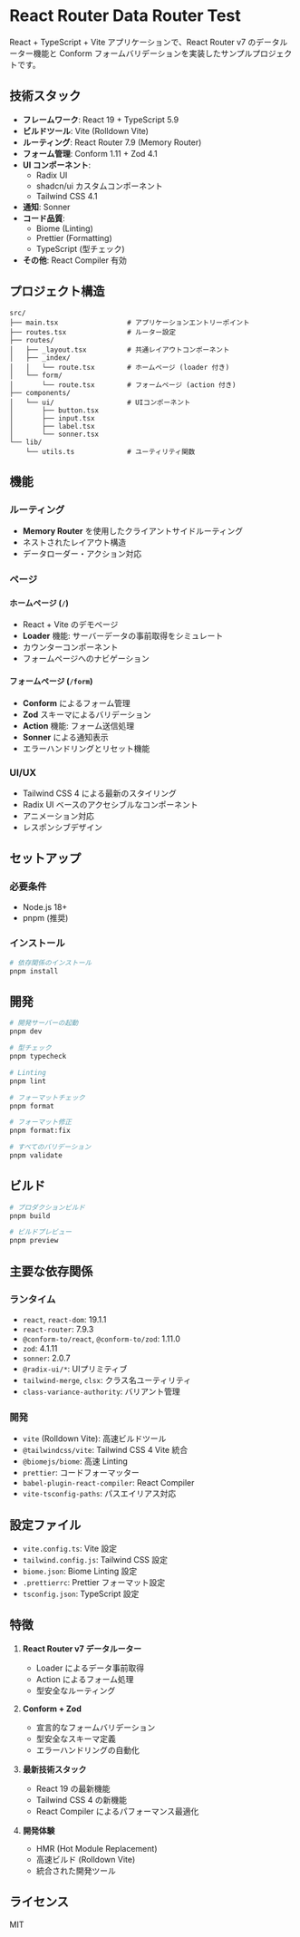 # React Router Data Router Test

React + TypeScript + Vite アプリケーションで、React Router v7 のデータルーター機能と Conform フォームバリデーションを実装したサンプルプロジェクトです。

## 技術スタック

- **フレームワーク**: React 19 + TypeScript 5.9
- **ビルドツール**: Vite (Rolldown Vite)
- **ルーティング**: React Router 7.9 (Memory Router)
- **フォーム管理**: Conform 1.11 + Zod 4.1
- **UI コンポーネント**:
  - Radix UI
  - shadcn/ui カスタムコンポーネント
  - Tailwind CSS 4.1
- **通知**: Sonner
- **コード品質**:
  - Biome (Linting)
  - Prettier (Formatting)
  - TypeScript (型チェック)
- **その他**: React Compiler 有効

## プロジェクト構造

```
src/
├── main.tsx                 # アプリケーションエントリーポイント
├── routes.tsx               # ルーター設定
├── routes/
│   ├── _layout.tsx          # 共通レイアウトコンポーネント
│   ├── _index/
│   │   └── route.tsx        # ホームページ (loader 付き)
│   └── form/
│       └── route.tsx        # フォームページ (action 付き)
├── components/
│   └── ui/                  # UIコンポーネント
│       ├── button.tsx
│       ├── input.tsx
│       ├── label.tsx
│       └── sonner.tsx
└── lib/
    └── utils.ts             # ユーティリティ関数
```

## 機能

### ルーティング

- **Memory Router** を使用したクライアントサイドルーティング
- ネストされたレイアウト構造
- データローダー・アクション対応

### ページ

#### ホームページ (`/`)

- React + Vite のデモページ
- **Loader** 機能: サーバーデータの事前取得をシミュレート
- カウンターコンポーネント
- フォームページへのナビゲーション

#### フォームページ (`/form`)

- **Conform** によるフォーム管理
- **Zod** スキーマによるバリデーション
- **Action** 機能: フォーム送信処理
- **Sonner** による通知表示
- エラーハンドリングとリセット機能

### UI/UX

- Tailwind CSS 4 による最新のスタイリング
- Radix UI ベースのアクセシブルなコンポーネント
- アニメーション対応
- レスポンシブデザイン

## セットアップ

### 必要条件

- Node.js 18+
- pnpm (推奨)

### インストール

```bash
# 依存関係のインストール
pnpm install
```

## 開発

```bash
# 開発サーバーの起動
pnpm dev

# 型チェック
pnpm typecheck

# Linting
pnpm lint

# フォーマットチェック
pnpm format

# フォーマット修正
pnpm format:fix

# すべてのバリデーション
pnpm validate
```

## ビルド

```bash
# プロダクションビルド
pnpm build

# ビルドプレビュー
pnpm preview
```

## 主要な依存関係

### ランタイム

- `react`, `react-dom`: 19.1.1
- `react-router`: 7.9.3
- `@conform-to/react`, `@conform-to/zod`: 1.11.0
- `zod`: 4.1.11
- `sonner`: 2.0.7
- `@radix-ui/*`: UIプリミティブ
- `tailwind-merge`, `clsx`: クラス名ユーティリティ
- `class-variance-authority`: バリアント管理

### 開発

- `vite` (Rolldown Vite): 高速ビルドツール
- `@tailwindcss/vite`: Tailwind CSS 4 Vite 統合
- `@biomejs/biome`: 高速 Linting
- `prettier`: コードフォーマッター
- `babel-plugin-react-compiler`: React Compiler
- `vite-tsconfig-paths`: パスエイリアス対応

## 設定ファイル

- `vite.config.ts`: Vite 設定
- `tailwind.config.js`: Tailwind CSS 設定
- `biome.json`: Biome Linting 設定
- `.prettierrc`: Prettier フォーマット設定
- `tsconfig.json`: TypeScript 設定

## 特徴

1. **React Router v7 データルーター**
   - Loader によるデータ事前取得
   - Action によるフォーム処理
   - 型安全なルーティング

2. **Conform + Zod**
   - 宣言的なフォームバリデーション
   - 型安全なスキーマ定義
   - エラーハンドリングの自動化

3. **最新技術スタック**
   - React 19 の最新機能
   - Tailwind CSS 4 の新機能
   - React Compiler によるパフォーマンス最適化

4. **開発体験**
   - HMR (Hot Module Replacement)
   - 高速ビルド (Rolldown Vite)
   - 統合された開発ツール

## ライセンス

MIT
